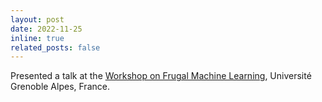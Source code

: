```yaml
---
layout: post
date: 2022-11-25
inline: true
related_posts: false
---
```


Presented a talk at the [Workshop on Frugal Machine Learning](https://miai.univ-grenoble-alpes.fr/journees-sur-la-recherche-en-apprentissage-frugal-24-25-novembre-2022-880418.kjsp), Université Grenoble Alpes, France.
